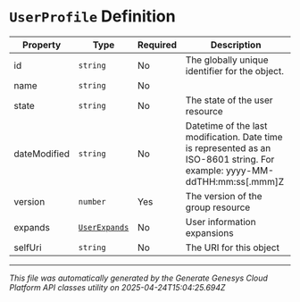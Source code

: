 # `UserProfile` Definition

| Property | Type | Required | Description |
|----------|------|----------|-------------|
| id | `string` | No | The globally unique identifier for the object. |
| name | `string` | No |  |
| state | `string` | No | The state of the user resource |
| dateModified | `string` | No | Datetime of the last modification. Date time is represented as an ISO-8601 string. For example: yyyy-MM-ddTHH:mm:ss[.mmm]Z |
| version | `number` | Yes | The version of the group resource |
| expands | [`UserExpands`](userexpands-definition.md) | No | User information expansions |
| selfUri | `string` | No | The URI for this object |

---

*This file was automatically generated by the Generate Genesys Cloud Platform API classes utility on 2025-04-24T15:04:25.694Z*